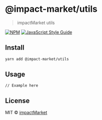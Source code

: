 # @impact-market/utils

> impactMarket utils

[![NPM](https://img.shields.io/npm/v/@impact-market/utils.svg)](https://www.npmjs.com/package/@impact-market/utils) [![JavaScript Style Guide](https://img.shields.io/badge/code_style-standard-brightgreen.svg)](https://standardjs.com)

## Install

```bash
yarn add @impact-market/utils
```

## Usage

```tsx
// Example here
```

## License

MIT © [impactMarket](https://github.com/impactMarket)
